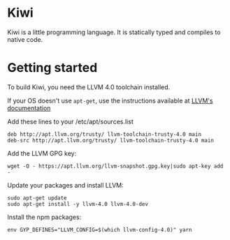 # Kiwi

Kiwi is a little programming language. It is statically typed and compiles to
native code.

# Getting started

To build Kiwi, you need the LLVM 4.0 toolchain installed.

If your OS doesn't use `apt-get`, use the instructions available at
[LLVM's documentation](https://llvm.org/docs/GettingStarted.html#getting-started-quickly-a-summary)

Add these lines to your /etc/apt/sources.list

    deb http://apt.llvm.org/trusty/ llvm-toolchain-trusty-4.0 main
    deb-src http://apt.llvm.org/trusty/ llvm-toolchain-trusty-4.0 main

Add the LLVM GPG key:

    wget -O - https://apt.llvm.org/llvm-snapshot.gpg.key|sudo apt-key add -

Update your packages and install LLVM:

    sudo apt-get update
    sudo apt-get install -y llvm-4.0 llvm-4.0-dev


Install the npm packages:

    env GYP_DEFINES="LLVM_CONFIG=$(which llvm-config-4.0)" yarn
